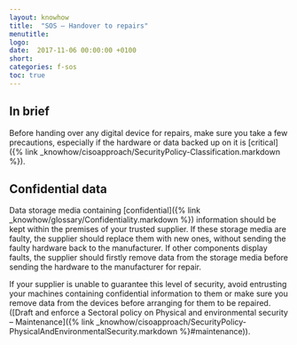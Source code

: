 ```yaml
---
layout: knowhow
title:  "SOS – Handover to repairs"
menutitle:
logo:
date:  2017-11-06 00:00:00 +0100
short:
categories: f-sos
toc: true
---
```


## In brief
Before handing over any digital device for repairs, make sure you take a few precautions, especially if the hardware or data backed up on it is [critical]({% link _knowhow/cisoapproach/SecurityPolicy-Classification.markdown %}).

## Confidential data
Data storage media containing [confidential]({% link _knowhow/glossary/Confidentiality.markdown %}) information should be kept within the premises of your trusted supplier. If these storage media are faulty, the supplier should replace them with new ones, without sending the faulty hardware back to the manufacturer. If other components display faults, the supplier should firstly remove data from the storage media before sending the hardware to the manufacturer for repair.

If your supplier is unable to guarantee this level of security, avoid entrusting your machines containing confidential information to them or make sure you remove data from the devices before arranging for them to be repaired. ([Draft and enforce a Sectoral policy on Physical and environmental security – Maintenance]({% link _knowhow/cisoapproach/SecurityPolicy-PhysicalAndEnvironmentalSecurity.markdown %}#maintenance)).
